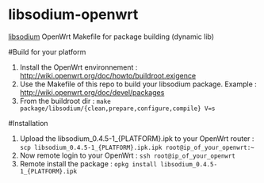 libsodium-openwrt
=================

[libsodium](https://github.com/jedisct1/libsodium) OpenWrt Makefile for package building (dynamic lib)

#Build for your platform

1. Install the OpenWrt environnement : http://wiki.openwrt.org/doc/howto/buildroot.exigence
2. Use the Makefile of this repo to build your libsodium package. Example : http://wiki.openwrt.org/doc/devel/packages
3. From the buildroot dir : `make package/libsodium/{clean,prepare,configure,compile} V=s`

#Installation

1. Upload the libsodium_0.4.5-1_{PLATFORM}.ipk to your OpenWrt router : `scp libsodium_0.4.5-1_{PLATFORM}.ipk.ipk root@ip_of_your_openwrt:~`
2. Now remote login to your OpenWrt : `ssh root@ip_of_your_openwrt`
3. Remote install the package : `opkg install libsodium_0.4.5-1_{PLATFORM}.ipk`
